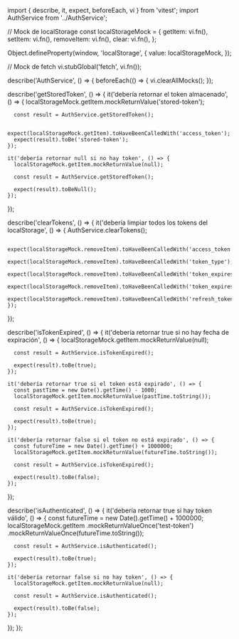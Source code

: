 import { describe, it, expect, beforeEach, vi } from 'vitest';
import AuthService from '../AuthService';

// Mock de localStorage
const localStorageMock = {
  getItem: vi.fn(),
  setItem: vi.fn(),
  removeItem: vi.fn(),
  clear: vi.fn(),
};

Object.defineProperty(window, 'localStorage', {
  value: localStorageMock,
});

// Mock de fetch
vi.stubGlobal('fetch', vi.fn());

describe('AuthService', () => {
  beforeEach(() => {
    vi.clearAllMocks();
  });

  describe('getStoredToken', () => {
    it('debería retornar el token almacenado', () => {
      localStorageMock.getItem.mockReturnValue('stored-token');
      
      const result = AuthService.getStoredToken();
      
      expect(localStorageMock.getItem).toHaveBeenCalledWith('access_token');
      expect(result).toBe('stored-token');
    });

    it('debería retornar null si no hay token', () => {
      localStorageMock.getItem.mockReturnValue(null);
      
      const result = AuthService.getStoredToken();
      
      expect(result).toBeNull();
    });
  });

  describe('clearTokens', () => {
    it('debería limpiar todos los tokens del localStorage', () => {
      AuthService.clearTokens();
      
      expect(localStorageMock.removeItem).toHaveBeenCalledWith('access_token');
      expect(localStorageMock.removeItem).toHaveBeenCalledWith('token_type');
      expect(localStorageMock.removeItem).toHaveBeenCalledWith('token_expires_in');
      expect(localStorageMock.removeItem).toHaveBeenCalledWith('token_expires_at');
      expect(localStorageMock.removeItem).toHaveBeenCalledWith('refresh_token');
    });
  });

  describe('isTokenExpired', () => {
    it('debería retornar true si no hay fecha de expiración', () => {
      localStorageMock.getItem.mockReturnValue(null);
      
      const result = AuthService.isTokenExpired();
      
      expect(result).toBe(true);
    });

    it('debería retornar true si el token está expirado', () => {
      const pastTime = new Date().getTime() - 1000;
      localStorageMock.getItem.mockReturnValue(pastTime.toString());
      
      const result = AuthService.isTokenExpired();
      
      expect(result).toBe(true);
    });

    it('debería retornar false si el token no está expirado', () => {
      const futureTime = new Date().getTime() + 1000000;
      localStorageMock.getItem.mockReturnValue(futureTime.toString());
      
      const result = AuthService.isTokenExpired();
      
      expect(result).toBe(false);
    });
  });

  describe('isAuthenticated', () => {
    it('debería retornar true si hay token válido', () => {
      const futureTime = new Date().getTime() + 1000000;
      localStorageMock.getItem
        .mockReturnValueOnce('test-token')
        .mockReturnValueOnce(futureTime.toString());
      
      const result = AuthService.isAuthenticated();
      
      expect(result).toBe(true);
    });

    it('debería retornar false si no hay token', () => {
      localStorageMock.getItem.mockReturnValue(null);
      
      const result = AuthService.isAuthenticated();
      
      expect(result).toBe(false);
    });
  });
});
